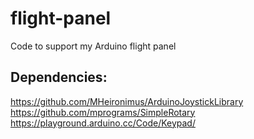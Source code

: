 # flight-panel
Code to support my Arduino flight panel
## Dependencies:
https://github.com/MHeironimus/ArduinoJoystickLibrary
https://github.com/mprograms/SimpleRotary
https://playground.arduino.cc/Code/Keypad/
